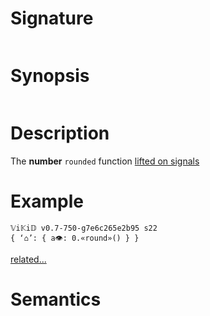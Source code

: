 # Signature
```vikid-signature
```

# Synopsis
```vikid-synopsis
```

# Description
The __number__ `rounded` function [lifted on signals](/refman/concepts/pure_functions)

# Example
```vikid-script
𝕍i𝕂i𝔻 v0.7-750-g7e6c265e2b95 s22
{ ‘⌂’: { a👁: 0.«round»() } }
```


[related...](https://en.wikipedia.org/wiki/Rounding)

# Semantics